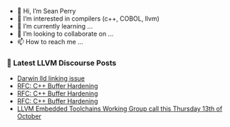 - 👋 Hi, I’m Sean Perry
- 👀 I’m interested in compilers (c++, COBOL, llvm)
- 🌱 I’m currently learning ...
- 💞️ I’m looking to collaborate on ...
- 📫 How to reach me ...

<!---
s66perry/s66perry is a ✨ special ✨ repository because its `README.md` (this file) appears on your GitHub profile.
You can click the Preview link to take a look at your changes.
--->
### 📕 Latest LLVM Discourse Posts

<!-- DISCOURSE-LLVM:START -->
- [Darwin lld linking issue](https://discourse.llvm.org/t/darwin-lld-linking-issue/65709#post_4)
- [RFC: C++ Buffer Hardening](https://discourse.llvm.org/t/rfc-c-buffer-hardening/65734?page=3#post_55)
- [RFC: C++ Buffer Hardening](https://discourse.llvm.org/t/rfc-c-buffer-hardening/65734?page=3#post_54)
- [RFC: C++ Buffer Hardening](https://discourse.llvm.org/t/rfc-c-buffer-hardening/65734?page=3#post_53)
- [LLVM Embedded Toolchains Working Group call this Thursday 13th of October](https://discourse.llvm.org/t/llvm-embedded-toolchains-working-group-call-this-thursday-13th-of-october/65851#post_1)
<!-- DISCOURSE-LLVM:END -->

